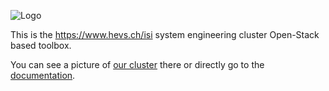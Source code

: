 ![Logo](https://raw.githubusercontent.com/hevs-isi/hades/master/images/logo1.png)

This is the https://www.hevs.ch/isi system engineering cluster Open-Stack based toolbox. 

You can see a picture of [our cluster](https://www.hevs.ch/en/rad-instituts/institute-of-systems-engineering/projects/centre-de-calcul-hades-10743) there or directly go to the [documentation](https://hevs-isi.github.io/hades/).
